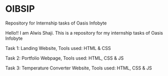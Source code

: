 # OIBSIP
Repository for Internship tasks of Oasis Infobyte

Hello!!
I am Alwis Shaji. 
This is a repository for my internship tasks of Oasis Infobyte

Task 1: Landing Website, 
Tools used: HTML & CSS

Task 2: Portfolio Webpage, 
Tools used: HTML, CSS & JS

Task 3: Temperature Converter Website, 
Tools used: HTML, CSS & JS
